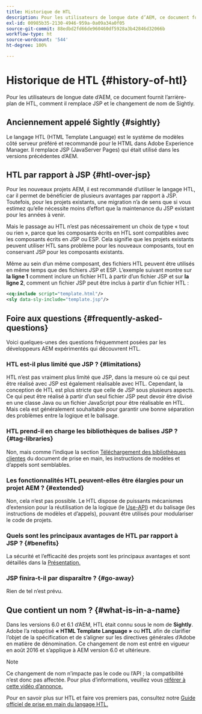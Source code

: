 ```yaml
---
title: Historique de HTL
description: Pour les utilisateurs de longue date d’AEM, ce document fournit l’arrière-plan de HTL, comment il remplace JSP et le changement de nom de Sightly.
exl-id: 00985b35-2130-4946-959a-0a09a34a0f05
source-git-commit: 88edbd2fd66de960460df5928a3b42846d32066b
workflow-type: ht
source-wordcount: '544'
ht-degree: 100%

---
```



# Historique de HTL {#history-of-htl}

Pour les utilisateurs de longue date d’AEM, ce document fournit l’arrière-plan de HTL, comment il remplace JSP et le changement de nom de Sightly.

## Anciennement appelé Sightly {#sightly}

Le langage HTL (HTML Template Language) est le système de modèles côté serveur préféré et recommandé pour le HTML dans Adobe Experience Manager. Il remplace JSP (JavaServer Pages) qui était utilisé dans les versions précédentes d’AEM.

## HTL par rapport à JSP {#htl-over-jsp}

Pour les nouveaux projets AEM, il est recommandé d’utiliser le langage HTL, car il permet de bénéficier de plusieurs avantages par rapport à JSP. Toutefois, pour les projets existants, une migration n’a de sens que si vous estimez qu’elle nécessite moins d’effort que la maintenance du JSP existant pour les années à venir.

Mais le passage au HTL n’est pas nécessairement un choix de type « tout ou rien », parce que les composants écrits en HTL sont compatibles avec les composants écrits en JSP ou ESP. Cela signifie que les projets existants peuvent utiliser HTL sans problème pour les nouveaux composants, tout en conservant JSP pour les composants existants.

Même au sein d’un même composant, des fichiers HTL peuvent être utilisés en même temps que des fichiers JSP et ESP. L’exemple suivant montre sur **la ligne 1** comment inclure un fichier HTL à partir d’un fichier JSP et sur **la ligne 2**, comment un fichier JSP peut être inclus à partir d’un fichier HTL :

```xml
<cq:include script="template.html"/>
<sly data-sly-include="template.jsp"/>
```

## Foire aux questions {#frequently-asked-questions}

Voici quelques-unes des questions fréquemment posées par les développeurs AEM expérimentés qui découvrent HTL.

### HTL est-il plus limité que JSP ? {#limitations}

HTL n’est pas vraiment plus limité que JSP, dans la mesure où ce qui peut être réalisé avec JSP est également réalisable avec HTL. Cependant, la conception de HTL est plus stricte que celle de JSP sous plusieurs aspects. Ce qui peut être réalisé à partir d’un seul fichier JSP peut devoir être divisé en une classe Java ou un fichier JavaScript pour être réalisable en HTL. Mais cela est généralement souhaitable pour garantir une bonne séparation des problèmes entre la logique et le balisage.

### HTL prend-il en charge les bibliothèques de balises JSP ? {#tag-libraries}

Non, mais comme l’indique la section [Téléchargement des bibliothèques clientes](getting-started.md#loading-client-libraries) du document de prise en main, les instructions de modèles et d’appels sont semblables.

### Les fonctionnalités HTL peuvent-elles être élargies pour un projet AEM ? {#extended}

Non, cela n’est pas possible. Le HTL dispose de puissants mécanismes d’extension pour la réutilisation de la logique (le [Use-API](#use-api-for-accessing-logic)) et du balisage (les instructions de modèles et d’appels), pouvant être utilisés pour modulariser le code de projets.

### Quels sont les principaux avantages de HTL par rapport à JSP ? {#benefits}

La sécurité et l’efficacité des projets sont les principaux avantages et sont détaillés dans la [Présentation.](overview.md)

### JSP finira-t-il par disparaître ? {#go-away}

Rien de tel n’est prévu.

## Que contient un nom ? {#what-is-in-a-name}

Dans les versions 6.0 et 6.1 d’AEM, HTL était connu sous le nom de **Sightly**. Adobe l’a rebaptisé **« HTML Template Language »** ou **HTL** afin de clarifier l’objet de la spécification et de s’aligner sur les directives générales d’Adobe en matière de dénomination. Ce changement de nom est entré en vigueur en août 2016 et s’applique à AEM version 6.0 et ultérieure.

>[!NOTE]
>
>Ce changement de nom n’impacte pas le code ou l’API ; la compatibilité n’est donc pas affectée. Pour plus d’informations, veuillez vous [référer à cette vidéo d’annonce.](https://helpx.adobe.com/fr/experience-manager/how-to/announce-htl.html)

Pour en savoir plus sur HTL et faire vos premiers pas, consultez notre [Guide officiel de prise en main du langage HTL.](overview.md)
